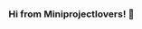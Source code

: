 ### Hi from Miniprojectlovers! 👋

<!--
**Miniprojectlovers/Miniprojectlovers** is a ✨ _special_ ✨ repository because its `README.md` (this file) appears on your GitHub profile.
- 🌱 I’m currently learning knowledge of the IT and ICT industry through mini projects
- 📫 How to reach me: ...
- 😄 Pronouns: ...
- ⚡ Fun fact: ...
-->
